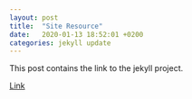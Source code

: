 ```yaml
---
layout: post
title:  "Site Resource"
date:   2020-01-13 18:52:01 +0200
categories: jekyll update
---
```

This post contains the link to the jekyll project.

[Link](https://github.com/leuteris99/jekyll_profile/tree/master)

